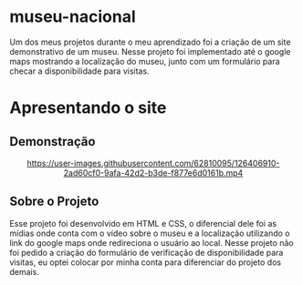 # museu-nacional
Um dos meus projetos durante o meu aprendizado foi a criação de um site demonstrativo de um museu. Nesse projeto foi implementado até o google maps mostrando a localização do museu, junto com um formulário para checar a disponibilidade para visitas. 

# Apresentando o site
## Demonstração

<div align="center">
  
  https://user-images.githubusercontent.com/62810095/126406910-2ad60cf0-9afa-42d2-b3de-f877e6d0161b.mp4
  
</div>

## Sobre o Projeto

<p>
  Esse projeto foi desenvolvido em HTML e CSS, o diferencial dele foi as mídias onde conta com o vídeo sobre o museu e a localização utilizando o link do google maps onde redireciona o usuário ao local. Nesse projeto não foi pedido a criação do formulário de verificação de disponibilidade para visitas, eu optei colocar por minha conta para diferenciar do projeto dos demais.
</p>

